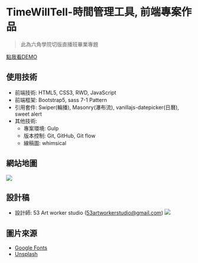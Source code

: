 # TimeWillTell-時間管理工具, 前端專案作品

> 此為六角學院切版直播班畢業專題

[點我看DEMO](https://chiayinin.com/timeWillTell-layout/index.html)

## 使用技術

- 前端技術: HTML5, CSS3, RWD, JavaScript
- 前端框架: Bootstrap5, sass 7-1 Pattern
- 引用套件: Swiper(輪播), Masonry(瀑布流), vanillajs-datepicker(日曆), sweet alert
- 其他技術: 
  - 專案環境: Gulp
  - 版本控制: Git, GitHub, Git flow
  - 線稿圖: whimsical

## 網站地圖
![](https://i.imgur.com/jxa5RwT.png)


## 設計稿
- 設計師: 53 Art worker studio (53artworkerstudio@gmail.com)
![](https://i.imgur.com/3YuzAU3.png)

## 圖片來源
- [Google Fonts](https://fonts.google.com/icons)
- [Unsplash](https://unsplash.com/)
